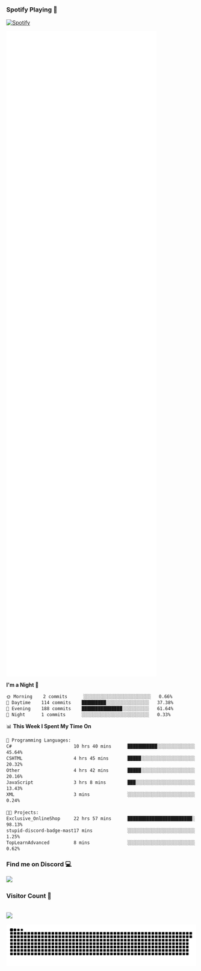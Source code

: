 ### Spotify Playing 🎵
[![Spotify](https://spotify-livestats-callme-milad.vercel.app/api/spotify)](https://open.spotify.com/user/314mrt6dxn5cqoxklh3thbwlr6by)

<img align="center" src="/github-metrics.svg" alt="Metrics" width="400">

<!--START_SECTION:waka-->
**I'm a Night 🦉** 

```text
🌞 Morning    2 commits      ░░░░░░░░░░░░░░░░░░░░░░░░░   0.66% 
🌆 Daytime    114 commits    █████████░░░░░░░░░░░░░░░░   37.38% 
🌃 Evening    188 commits    ███████████████░░░░░░░░░░   61.64% 
🌙 Night      1 commits      ░░░░░░░░░░░░░░░░░░░░░░░░░   0.33%

```


📊 **This Week I Spent My Time On** 

```text
💬 Programming Languages: 
C#                       10 hrs 40 mins      ███████████░░░░░░░░░░░░░░   45.64% 
CSHTML                   4 hrs 45 mins       █████░░░░░░░░░░░░░░░░░░░░   20.32% 
Other                    4 hrs 42 mins       █████░░░░░░░░░░░░░░░░░░░░   20.16% 
JavaScript               3 hrs 8 mins        ███░░░░░░░░░░░░░░░░░░░░░░   13.43% 
XML                      3 mins              ░░░░░░░░░░░░░░░░░░░░░░░░░   0.24%

🐱‍💻 Projects: 
Exclusive_OnlineShop     22 hrs 57 mins      ████████████████████████░   98.13% 
stupid-discord-badge-mast17 mins             ░░░░░░░░░░░░░░░░░░░░░░░░░   1.25% 
TopLearnAdvanced         8 mins              ░░░░░░░░░░░░░░░░░░░░░░░░░   0.62%

```


<!--END_SECTION:waka-->

### Find me on Discord 💻
<a href="https://discord.gg/pQVcABAxAy" rel="nofollow"> 
  <img src="https://discord.c99.nl/widget/theme-2/977957889358573609.png" data-canonical-src="https://discord.c99.nl/widget/theme-2/977957889358573609.png" style="max-width: 100%;"></a>

### Visitor Count 🔢
<p align="left"> 
  <br>
  <img src="https://profile-counter.glitch.me/callme-devil/count.svg" />
</p>

<img src="https://github.com/callme-devil/callme-devil/blob/output/github-contribution-grid-snake.svg" alt="snake" style="max-width: 100%;">
